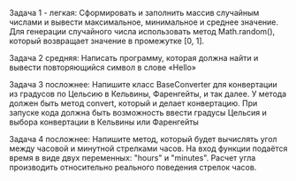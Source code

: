 Задача 1 - легкая:
Сформировать и заполнить массив случайным числами и вывести максимальное,
минимальное и среднее значение.
Для генерации случайного числа использовать метод Math.random(), который возвращает
значение в промежутке [0, 1].


Задача 2 средняя:
Написать программу, которая должна найти и вывести повторяющийся символ в слове «Hello»


Задача 3 посложнее:
Напишите класс BaseConverter для конвертации из градусов по Цельсию в
Кельвины, Фаренгейты, и так далее. У метода должен быть метод convert, который
и делает конвертацию.
При запуске кода должна быть возможность ввести градусы Цельсия и выбора
конвертации в Кельвины или Фаренгейты


Задача 4 посложнее:
Напишите метод, который будет вычислять угол между часовой и минутной стрелками
часов. На вход функции подаётся время в виде двух переменных: "hours" и "minutes".
Расчет угла производить относительно реального поведения стрелок часов.
